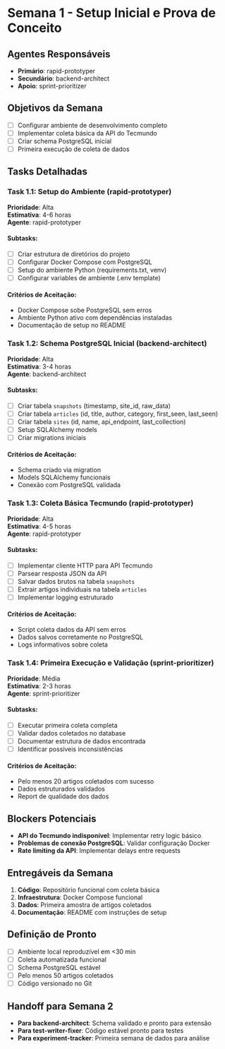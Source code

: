 # Semana 1 - Setup Inicial e Prova de Conceito

## Agentes Responsáveis
- **Primário**: rapid-prototyper
- **Secundário**: backend-architect
- **Apoio**: sprint-prioritizer

## Objetivos da Semana
- [ ] Configurar ambiente de desenvolvimento completo
- [ ] Implementar coleta básica da API do Tecmundo
- [ ] Criar schema PostgreSQL inicial
- [ ] Primeira execução de coleta de dados

## Tasks Detalhadas

### Task 1.1: Setup do Ambiente (rapid-prototyper)
**Prioridade**: Alta  
**Estimativa**: 4-6 horas  
**Agente**: rapid-prototyper

#### Subtasks:
- [ ] Criar estrutura de diretórios do projeto
- [ ] Configurar Docker Compose com PostgreSQL
- [ ] Setup do ambiente Python (requirements.txt, venv)
- [ ] Configurar variables de ambiente (.env template)

#### Critérios de Aceitação:
- Docker Compose sobe PostgreSQL sem erros
- Ambiente Python ativo com dependências instaladas
- Documentação de setup no README

### Task 1.2: Schema PostgreSQL Inicial (backend-architect)
**Prioridade**: Alta  
**Estimativa**: 3-4 horas  
**Agente**: backend-architect

#### Subtasks:
- [ ] Criar tabela `snapshots` (timestamp, site_id, raw_data)
- [ ] Criar tabela `articles` (id, title, author, category, first_seen, last_seen)
- [ ] Criar tabela `sites` (id, name, api_endpoint, last_collection)
- [ ] Setup SQLAlchemy models
- [ ] Criar migrations iniciais

#### Critérios de Aceitação:
- Schema criado via migration
- Models SQLAlchemy funcionais
- Conexão com PostgreSQL validada

### Task 1.3: Coleta Básica Tecmundo (rapid-prototyper)
**Prioridade**: Alta  
**Estimativa**: 4-5 horas  
**Agente**: rapid-prototyper

#### Subtasks:
- [ ] Implementar cliente HTTP para API Tecmundo
- [ ] Parsear resposta JSON da API
- [ ] Salvar dados brutos na tabela `snapshots`
- [ ] Extrair artigos individuais na tabela `articles`
- [ ] Implementar logging estruturado

#### Critérios de Aceitação:
- Script coleta dados da API sem erros
- Dados salvos corretamente no PostgreSQL  
- Logs informativos sobre coleta

### Task 1.4: Primeira Execução e Validação (sprint-prioritizer)
**Prioridade**: Média  
**Estimativa**: 2-3 horas  
**Agente**: sprint-prioritizer

#### Subtasks:
- [ ] Executar primeira coleta completa
- [ ] Validar dados coletados no database
- [ ] Documentar estrutura de dados encontrada
- [ ] Identificar possíveis inconsistências

#### Critérios de Aceitação:
- Pelo menos 20 artigos coletados com sucesso
- Dados estruturados validados
- Report de qualidade dos dados

## Blockers Potenciais
- **API do Tecmundo indisponível**: Implementar retry logic básico
- **Problemas de conexão PostgreSQL**: Validar configuração Docker
- **Rate limiting da API**: Implementar delays entre requests

## Entregáveis da Semana
1. **Código**: Repositório funcional com coleta básica
2. **Infraestrutura**: Docker Compose funcional
3. **Dados**: Primeira amostra de artigos coletados
4. **Documentação**: README com instruções de setup

## Definição de Pronto
- [ ] Ambiente local reproduzível em <30 min
- [ ] Coleta automatizada funcional
- [ ] Schema PostgreSQL estável
- [ ] Pelo menos 50 artigos coletados
- [ ] Código versionado no Git

## Handoff para Semana 2
- **Para backend-architect**: Schema validado e pronto para extensão
- **Para test-writer-fixer**: Código estável pronto para testes
- **Para experiment-tracker**: Primeira semana de dados para análise
